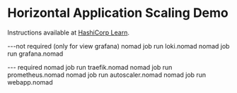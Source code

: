 # Horizontal Application Scaling Demo

Instructions available at [HashiCorp Learn][learn_horizontal_app_scaling].

[learn_horizontal_app_scaling]: https://learn.hashicorp.com/tutorials/nomad/autoscaler-vagrant-demo?in=nomad/autoscaler



---not required (only for view grafana)
nomad job run loki.nomad
nomad job run grafana.nomad

--- required
nomad job run traefik.nomad
nomad job run prometheus.nomad
nomad job run autoscaler.nomad
nomad job run webapp.nomad